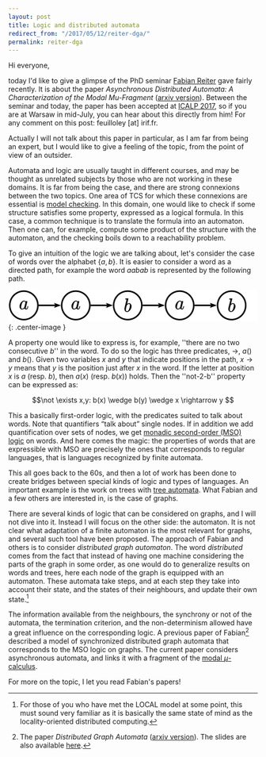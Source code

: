 ```yaml
---
layout: post
title: Logic and distributed automata 
redirect_from: "/2017/05/12/reiter-dga/"
permalink: reiter-dga
---
```


Hi everyone, 

today I'd like to give a glimpse of the PhD seminar [Fabian Reiter](https://www.irif.fr/users/reiterf/index) gave fairly recently. It is about the paper *Asynchronous Distributed Automata: A Characterization of the Modal Mu-Fragment* ([arxiv version](https://arxiv.org/abs/1611.08554)). 
Between the seminar and today, the paper has been accepted at [ICALP 2017](http://icalp17.mimuw.edu.pl/), so if you are at Warsaw in mid-July, you can hear about this directly from him! For any comment on this post: feuilloley [at] irif.fr.

Actually I will not talk about this paper in particular, as I am far from being an expert, but I would like to give a feeling of the topic, from the point of view of an outsider. 

Automata and logic are usually taught in different courses, and may be thought as unrelated subjects by those who are not working in these domains. It is far from being the case, and there are strong connexions between the two topics. One area of TCS for which these connexions are essential is [model checking](https://en.wikipedia.org/wiki/Model_checking). In this domain, one would like to check if some structure satisfies some property, expressed as a logical formula. In this case, a common technique is to translate the formula into an automaton. Then one can, for example, compute some product of the structure with the automaton, and the checking boils down to a reachability problem. 

To give an intuition of the logic we are talking about, let's consider the case of words over the alphabet {$a,b$}. It is easier to consider a word as a directed path, for example the word $aabab$ is represented by the following path. 

![](assets/mot2.svg){: .center-image }

A property one would like to express is, for example, ''there are no two consecutive $b$'' in the word. To do so the logic has three predicates, $\rightarrow$, $a()$ and $b()$. Given two variables $x$ and $y$ that indicate positions in the path, $x \rightarrow y$ means that $y$ is the position just after $x$ in the word. If the letter at position $x$ is $a$ (resp. $b$), then $a(x)$ (resp. $b(x)$) holds. Then the ''not-2-b'' property can be expressed as: 

$$\not \exists x,y: b(x) \wedge b(y) \wedge x \rightarrow y $$ 

This a basically first-order logic, with the predicates suited to talk about words. Note that quantifiers “talk about” single nodes. If in addition we add quantification over sets of nodes, we get [monadic second-order (MSO) logic](https://en.wikipedia.org/wiki/Monadic_second-order_logic) on words. And here comes the magic: the properties of words that are expressible with MSO are precisely the ones that corresponds to regular languages, that is languages recognized by finite automata. 

This all goes back to the 60s, and then a lot of work has been done to create bridges between special kinds of logic and types of languages. An important example is the work on trees with [tree automata](https://en.wikipedia.org/wiki/Tree_automaton). What Fabian and a few others are interested in, is the case of graphs. 

There are several kinds of logic that can be considered on graphs, and I will not dive into it. Instead I will focus on the other side: the automaton. It is not clear what adaptation of a finite automaton is the most relevant for graphs, and several such tool have been proposed. The approach of Fabian and others is to consider _distributed graph automaton_. The word _distributed_ comes from the fact that instead of having one machine considering the parts of the graph in some order, as one would do to generalize results on words and trees, here each node of the graph is equipped with an automaton. These automata take steps, and at each step they take into account their state, and the states of their neighbours, and update their own state.[^1]

The information available from the neighbours, the synchrony or not of the automata, the termination criterion, and the non-determinism allowed have a great influence on the corresponding logic. A previous paper of Fabian[^2] described a model of synchronized distributed graph automata that corresponds to the MSO logic on graphs. The current paper considers asynchronous automata, and links it with a fragment of the [modal $\mu$-calculus](https://en.wikipedia.org/wiki/Modal_%CE%BC-calculus).

For more on the topic, I let you read Fabian's papers! 

[^1]:For those of you who have met the LOCAL model at some point, this must sound very familiar as it is basically the same state of mind as the locality-oriented distributed computing.
[^2]:The paper _Distributed Graph Automata_ ([arxiv version](https://arxiv.org/abs/1408.3030)). The slides are also available [here](https://www.irif.fr/_media/users/reiterf/lics2015.pdf).
